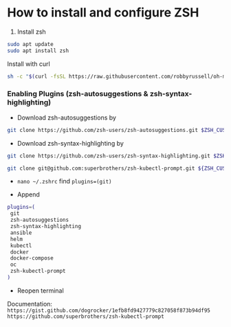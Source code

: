 # How to install and configure ZSH
1. Install zsh
```bash
sudo apt update
sudo apt install zsh
```

Install with curl
```bash
sh -c "$(curl -fsSL https://raw.githubusercontent.com/robbyrussell/oh-my-zsh/master/tools/install.sh)"
```
 ### Enabling Plugins (zsh-autosuggestions & zsh-syntax-highlighting)

 - Download zsh-autosuggestions by
 
 ```bash
 git clone https://github.com/zsh-users/zsh-autosuggestions.git $ZSH_CUSTOM/plugins/zsh-autosuggestions
 ```
 
 - Download zsh-syntax-highlighting by
 
 ```bash
 git clone https://github.com/zsh-users/zsh-syntax-highlighting.git $ZSH_CUSTOM/plugins/zsh-syntax-highlighting
 ```
 ```bash
 git clone git@github.com:superbrothers/zsh-kubectl-prompt.git ${ZSH_CUSTOM:-~/.oh-my-zsh/custom}/plugins/zsh-kubectl-prompt
 ```

  - `nano ~/.zshrc` find `plugins=(git)`
 
 - Append 
 ```bash
plugins=(
  git
  zsh-autosuggestions
  zsh-syntax-highlighting
  ansible
  helm
  kubectl
  docker
  docker-compose
  oc
  zsh-kubectl-prompt
)
 ```
  
 - Reopen terminal

 Documentation:
 `https://gist.github.com/dogrocker/1efb8fd9427779c827058f873b94df95`
 `https://github.com/superbrothers/zsh-kubectl-prompt`